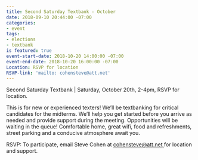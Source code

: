 ```yaml
---
title: Second Saturday Textbank - October
date: 2018-09-10 20:44:00 -07:00
categories:
- event
tags:
- elections
- textbank
is featured: true
event-start-date: 2018-10-20 14:00:00 -07:00
event-end-date: 2018-10-20 16:00:00 -07:00
Location: RSVP for location
RSVP-link: 'mailto: cohensteve@att.net'
---
```


Second Saturday Textbank | Saturday, October 20th, 2-4pm, RSVP for location. 

This is for new or experienced texters! We’ll be textbanking for critical candidates for the midterms. We’ll help you get started before you arrive as needed and provide support during the meeting. Opportunities will be waiting in the queue! Comfortable home, great wifi, food and refreshments, street parking and a conducive atmosphere await you.

RSVP: To participate, email Steve Cohen at [cohensteve@att.net ](mailto:cohensteve@att.net)for location and support.